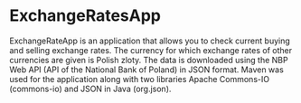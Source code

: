 # ExchangeRatesApp

ExchangeRateApp is an application that allows you to check current buying and selling exchange rates. 
The currency for which exchange rates of other currencies are given is Polish zloty. The data is downloaded 
using the NBP Web API (API of the National Bank of Poland) in JSON format. Maven was used for the application 
along with two libraries Apache Commons-IO (commons-io) and JSON in Java (org.json).
